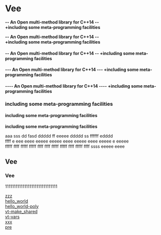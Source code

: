 # Vee



**--  An Open multi-method library for C++14 --  
+including some meta-programming facilities**  
  
**--  An Open multi-method library for C++14 --**  
**+including some meta-programming facilities**  

#### --  An Open multi-method library for C++14 -- +including some meta-programming facilities
#### ---  An Open multi-method library for C++14 --- +including some meta-programming facilities
#### ----  An Open multi-method library for C++14 ---- +including some meta-programming facilities


### including some meta-programming facilities
#### including some meta-programming facilities
**including some meta-programming facilities**



aaa sss dd fasd  ddddd ff eeeee ddddd ss ffffff edddd  
ffff e  eee eeee eeeee eeeee eeee eeeee eeee eeeee e eeeee  
fffff ffff fffff fffff ffff ffff fffff fffff ffff fffff ffff ssss eeeee eeee

## Vee

### Vee

111111111111111111111111111111

[zzz](zzz.md)  
[hello_world](hello_world.md)  
[hello_world-poly](hello_world-poly.md)  
[vt-make_shared](vt-make_shared.md)  
[vt-vars](vt-vars.md)  
[xxx](xxx.md)  
[pre](pre.md)  

